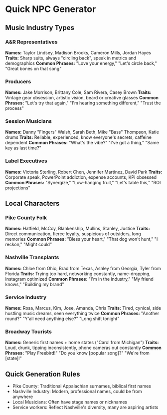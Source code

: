 # Quick NPC Generator

## Music Industry Types

### A&R Representatives
**Names:** Taylor Lindsey, Madison Brooks, Cameron Mills, Jordan Hayes
**Traits:** Sharp suits, always "circling back", speak in metrics and demographics
**Common Phrases:** "Love your energy," "Let's circle back," "Great bones on that song"

### Producers  
**Names:** Jake Morrison, Brittany Cole, Sam Rivera, Casey Brown
**Traits:** Vintage gear obsession, artistic vision, beard or creative glasses
**Common Phrases:** "Let's try that again," "I'm hearing something different," "Trust the process"

### Session Musicians
**Names:** Danny "Fingers" Walsh, Sarah Beth, Mike "Bass" Thompson, Katie drums
**Traits:** Reliable, experienced, know everyone's secrets, caffeine dependent
**Common Phrases:** "What's the vibe?" "I've got a thing," "Same key as last time?"

### Label Executives
**Names:** Victoria Sterling, Robert Chen, Jennifer Martinez, David Park
**Traits:** Corporate speak, PowerPoint addiction, expense accounts, KPI obsessed  
**Common Phrases:** "Synergize," "Low-hanging fruit," "Let's table this," "ROI projections"

## Local Characters

### Pike County Folk
**Names:** Hatfield, McCoy, Blankenship, Mullins, Stanley, Justice
**Traits:** Direct communication, fierce loyalty, suspicious of outsiders, long memories
**Common Phrases:** "Bless your heart," "That dog won't hunt," "I reckon," "Might could"

### Nashville Transplants  
**Names:** Chloe from Ohio, Brad from Texas, Ashley from Georgia, Tyler from Florida
**Traits:** Trying too hard, networking constantly, name-dropping, Instagram optimized
**Common Phrases:** "I'm in the industry," "My friend knows," "Building my brand"

### Service Industry
**Names:** Rosa, Marcus, Kim, Jose, Amanda, Chris
**Traits:** Tired, cynical, side hustling music dreams, seen everything twice
**Common Phrases:** "Another round?" "Y'all need anything else?" "Long shift tonight"

### Broadway Tourists
**Names:** Generic first names + home states ("Carol from Michigan")
**Traits:** Loud, drunk, tipping inconsistently, phone cameras out constantly
**Common Phrases:** "Play Freebird!" "Do you know [popular song]?" "We're from [state]!"

## Quick Generation Rules
- Pike County: Traditional Appalachian surnames, biblical first names
- Nashville Industry: Modern, professional names, could be from anywhere
- Local Musicians: Often have stage names or nicknames
- Service workers: Reflect Nashville's diversity, many are aspiring artists

